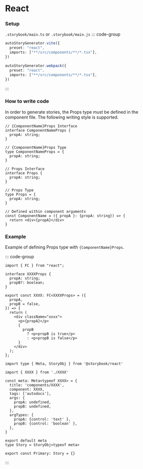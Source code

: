 # React

### Setup

  `.storybook/main.ts` or `.storybook/main.js`
  ::: code-group
  ```ts [Vite]
  autoStoryGenerator.vite({
    preset: "react",
    imports: ["**/src/components/**/*.tsx"],
  })
  ```

  ```ts [Webpack]
  autoStoryGenerator.webpack({
    preset: "react",
    imports: ["**/src/components/**/*.tsx"],
  })
  ```
  :::

### How to write code

In order to generate stories, the Props type must be defined in the component file.
The following writing style is supported.

```tsx
// {ComponentName}Props Interface
interface ComponentNameProps {
  propA: string;
}

// {ComponentName}Props Type
type ComponentNameProps = {
  propA: string;
}

// Props Interface
interface Props {
  propA: string;
}

// Props Type
type Props = {
  propA: string;
}

// Defined within component arguments
const ComponentName = ({ propA }: {propA: string}) => {
  return <div>{propA}</div>
}
```

### Example

Example of defining Props type with `{ComponentName}Props`.

  ::: code-group
  ```tsx [component]
  import { FC } from "react";

  interface XXXXProps {
    propA: string;
    propB?: boolean;
  }

  export const XXXX: FC<XXXXProps> = ({
    propA,
    propB = false,
  }) => {
    return (
      <div className="xxxx">
        <p>{propA}</p>
        {
          propB
            ? <p>propB is true</p>
            : <p>propB is false</p>
        }
      </div>
    );
  };
  ```

  ```tsx [story]
  import type { Meta, StoryObj } from '@storybook/react'

  import { XXXX } from './XXXX'

  const meta: Meta<typeof XXXX> = {
    title: 'components/XXXX',
    component: XXXX,
    tags: ['autodocs'],
    args: {
      propA: undefined,
      propB: undefined,
    },
    argTypes: {
      propA: {control: 'text' },
      propB: {control: 'boolean' },
    },
  }

  export default meta
  type Story = StoryObj<typeof meta>

  export const Primary: Story = {}
  ```
  :::